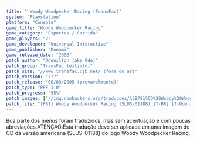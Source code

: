 ```yaml
---
title: " Woody Woodpecker Racing (TransFac)"
system: "Playstation"
platform: "Console"
game_title: "Woody Woodpecker Racing"
game_category: "Esportes / Corrida"
game_players: "2"
game_developer: "Universal Interactive"
game_publisher: "Konami"
game_release_date: "2000"
patch_author: "Odenilton (aka Ode)"
patch_group: "TransFac (extinto)"
patch_site: "//www.transfac.cjb.net/ (fora do ar)"
patch_version: "???"
patch_release: "08/03/2005 (provavelmente)"
patch_type: "PPF 1.0"
patch_progress: "95%"
patch_images: ["//img.romhackers.org/traducoes/%5BPS1%5D%20Woody%20Woodpecker%20Racing%20-%20TransFac%20-%201.jpg","//img.romhackers.org/traducoes/%5BPS1%5D%20Woody%20Woodpecker%20Racing%20-%20TransFac%20-%202.jpg","//img.romhackers.org/traducoes/%5BPS1%5D%20Woody%20Woodpecker%20Racing%20-%20TransFac%20-%203.jpg"]
patch_file: "[PS1] Woody Woodpecker Racing (SLUS-01188) [T-BR] [T-Odenilton G-TransFac] [P-95% A-2005].zip"
---
```

Boa parte dos menus foram traduzidos, mas sem acentuação e com poucas abreviações.ATENÇÃO:Esta tradução deve ser aplicada em uma imagem de CD da versão americana (SLUS-01188) do jogo Woody Woodpecker Racing.